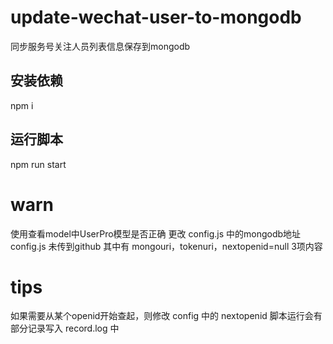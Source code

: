 # update-wechat-user-to-mongodb
同步服务号关注人员列表信息保存到mongodb

## 安装依赖
npm i

## 运行脚本
npm run start

# warn

使用查看model中UserPro模型是否正确
更改 config.js 中的mongodb地址
config.js 未传到github
其中有 mongouri，tokenuri，nextopenid=null 3项内容

# tips

如果需要从某个openid开始查起，则修改 config 中的 nextopenid
脚本运行会有部分记录写入 record.log 中